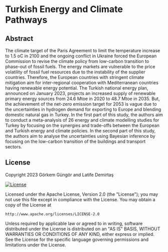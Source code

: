 # Turkish Energy and Climate Pathways

## Abstract
The climate target of the Paris Agreement to limit the temperature increase to 1.5 oC in 2100 and the ongoing conflict in Ukraine forced the European Commission to revise the climate policy from low-carbon transition to phase-out of fossil fuels. The energy markets are vulnerable to the price volatility of fossil fuel resources due to the instability of the supplier countries. Therefore, the European countries with stringent climate mitigation aim for inter-regional cooperation with Mediterranean countries having renewable energy potential. The Turkish national energy plan, announced on January 2023, projects an increased supply of renewable primary energy sources from 24.6 Mtoe in 2020 to 48.7 Mtoe in 2035. But, the achievement of the net-zero emission target for 2053 is vague due to the uncertainties in hydrogen demand for exporting to Europe and blending domestic natural gas in Turkey. In the first part of this study, the authors aim to conduct a meta-analysis of 26 energy and climate modelling studies for Turkey by focusing on the synergies and trade-offs between the European and Turkish energy and climate policies. In the second part of this study, the authors aim to analyse the uncertainties using Bayesian inference by focusing on the low-carbon transition of the buildings and transport sectors.

## License

Copyright 2023 Görkem Güngör and Latife Demirtaş

[![License](https://img.shields.io/badge/License-Apache_2.0-blue.svg)](https://opensource.org/licenses/Apache-2.0)

Licensed under the Apache License, Version 2.0 (the "License");
you may not use this file except in compliance with the License.
You may obtain a copy of the License at

    http://www.apache.org/licenses/LICENSE-2.0

Unless required by applicable law or agreed to in writing, software
distributed under the License is distributed on an "AS IS" BASIS,
WITHOUT WARRANTIES OR CONDITIONS OF ANY KIND, either express or implied.
See the License for the specific language governing permissions and
limitations under the License.
